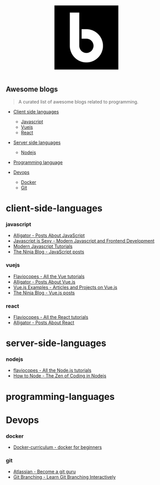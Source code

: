 <p align="center">
  <br>
  <img width="200" src="./logo.svg" alt="awesome-blogs repository logo">
  <br>
  <br>
</p>

## Awesome blogs
> A curated list of awesome blogs related to programming.

- [Client side languages](#client-side-languages)
  - [Javascript](#javascript)
  - [Vuejs](#vuejs)
  - [React](#react)

- [Server side languages](#server-side-languages)
  - [Nodejs](#nodejs)

- [Programming language](#programming-languages)

- [Devops](#devops)
  - [Docker](#docker)
  - [Git](#git)

# client-side-languages

### javascript
- [Alligator - Posts About JavaScript](https://alligator.io/js/)
- [Javascript is Sexy - Modern Javascript and Frontend Development](https://javascriptissexy.com/)
- [Modern Javascript Tutorials](https://javascript.info/)
- [The Ninja Blog - JavaScript posts](https://theninja.codes/tag/javascript/)

### vuejs

- [Flaviocopes - All the Vue tutorials](https://flaviocopes.com/tags/vue/)
- [Alligator - Posts About Vue.js](https://alligator.io/vuejs/)
- [Vue.js Examples - Articles and Projects on Vue.js](https://vuejsexamples.com/)
- [The Ninja Blog - Vue.js posts](https://theninja.codes/tag/vue/)

### react

- [Flaviocopes - All the React tutorials](https://flaviocopes.com/tags/react/)
- [Alligator - Posts About React](https://alligator.io/react/)

# server-side-languages

### nodejs
- [flaviocopes - All the Node.js tutorials](https://flaviocopes.com/tags/node/)
- [How to Node - The Zen of Coding in Nodejs](http://howtonode.org/)

# programming-languages

# Devops

### docker
- [Docker-curriculum - docker for beginners](https://docker-curriculum.com/)

### git
- [Atlassian - Become a git guru](https://www.atlassian.com/git/tutorials)
- [Git Branching - Learn Git Branching Interactively](https://learngitbranching.js.org/)
